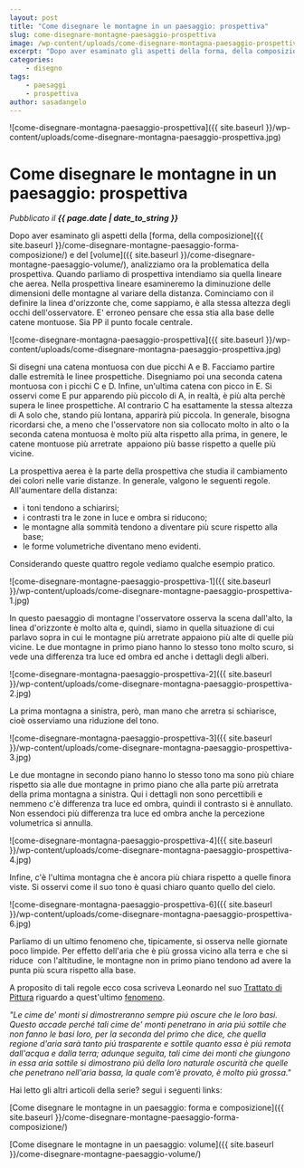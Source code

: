 ```yaml
---
layout: post
title: "Come disegnare le montagne in un paesaggio: prospettiva"
slug: come-disegnare-montagne-paesaggio-prospettiva
image: /wp-content/uploads/come-disegnare-montagna-paesaggio-prospettiva.jpg
excerpt: "Dopo aver esaminato gli aspetti della forma, della composizione e del volume, analizziamo ora la problematica della prospettiva. Quando parliamo di"
categories:
    - disegno
tags:
    - paesaggi
    - prospettiva
author: sasadangelo
---
```


![come-disegnare-montagna-paesaggio-prospettiva]({{ site.baseurl }}/wp-content/uploads/come-disegnare-montagna-paesaggio-prospettiva.jpg)

# Come disegnare le montagne in un paesaggio: prospettiva
_Pubblicato il **{{ page.date | date_to_string }}**_

Dopo aver esaminato gli aspetti della [forma, della composizione]({{ site.baseurl }}/come-disegnare-montagne-paesaggio-forma-composizione/) e del [volume]({{ site.baseurl }}/come-disegnare-montagne-paesaggio-volume/), analizziamo ora la problematica della prospettiva. Quando parliamo di prospettiva intendiamo sia quella lineare che aerea. Nella prospettiva lineare esamineremo la diminuzione delle dimensioni delle montagne al variare della distanza. Cominciamo con il definire la linea d'orizzonte che, come sappiamo, è alla stessa altezza degli occhi dell'osservatore. E' erroneo pensare che essa stia alla base delle catene montuose. Sia PP il punto focale centrale.

![come-disegnare-montagna-paesaggio-prospettiva]({{ site.baseurl }}/wp-content/uploads/come-disegnare-montagna-paesaggio-prospettiva.jpg)

Si disegni una catena montuosa con due picchi A e B. Facciamo partire dalle estremità le linee prospettiche. Disegniamo poi una seconda catena montuosa con i picchi C e D. Infine, un'ultima catena con picco in E. Si osservi come E pur apparendo più piccolo di A, in realtà, è più alta perchè supera le linee prospettiche. Al contrario C ha esattamente la stessa altezza di A solo che, stando più lontana, apparirà più piccola. In generale, bisogna ricordarsi che, a meno che l'osservatore non sia collocato molto in alto o la seconda catena montuosa è molto più alta rispetto alla prima, in genere, le catene montuose più arretrate  appaiono più basse rispetto a quelle più vicine.

La prospettiva aerea è la parte della prospettiva che studia il cambiamento dei colori nelle varie distanze. In generale, valgono le seguenti regole. All'aumentare della distanza:

- i toni tendono a schiarirsi;
- i contrasti tra le zone in luce e ombra si riducono;
- le montagne alla sommità tendono a diventare più scure rispetto alla base;
- le forme volumetriche diventano meno evidenti.

Considerando queste quattro regole vediamo qualche esempio pratico.

![come-disegnare-montagne-paesaggio-prospettiva-1]({{ site.baseurl }}/wp-content/uploads/come-disegnare-montagne-paesaggio-prospettiva-1.jpg)

In questo paesaggio di montagne l'osservatore osserva la scena dall'alto, la linea d'orizzonte è molto alta e, quindi, siamo in quella situazione di cui parlavo sopra in cui le montagne più arretrate appaiono più alte di quelle più vicine. Le due montagne in primo piano hanno lo stesso tono molto scuro, si vede una differenza tra luce ed ombra ed anche i dettagli degli alberi.

![come-disegnare-montagna-paesaggio-prospettiva-2]({{ site.baseurl }}/wp-content/uploads/come-disegnare-montagna-paesaggio-prospettiva-2.jpg)

La prima montagna a sinistra, però, man mano che arretra si schiarisce, cioè osserviamo una riduzione del tono.

![come-disegnare-montagna-paesaggio-prospettiva-3]({{ site.baseurl }}/wp-content/uploads/come-disegnare-montagna-paesaggio-prospettiva-3.jpg)

Le due montagne in secondo piano hanno lo stesso tono ma sono più chiare rispetto sia alle due montagne in primo piano che alla parte più arretrata della prima montagna a sinistra. Qui i dettagli non sono percettibili e nemmeno c'è differenza tra luce ed ombra, quindi il contrasto si è annullato. Non essendoci più differenza tra luce ed ombra anche la percezione volumetrica si annulla.

![come-disegnare-montagna-paesaggio-prospettiva-4]({{ site.baseurl }}/wp-content/uploads/come-disegnare-montagna-paesaggio-prospettiva-4.jpg)

Infine, c'è l'ultima montagna che è ancora più chiara rispetto a quelle finora viste. Si osservi come il suo tono è quasi chiaro quanto quello del cielo.

![come-disegnare-montagna-paesaggio-prospettiva-6]({{ site.baseurl }}/wp-content/uploads/come-disegnare-montagna-paesaggio-prospettiva-6.jpg)

Parliamo di un ultimo fenomeno che, tipicamente, si osserva nelle giornate poco limpide. Per effetto dell'aria che è più grossa vicino alla terra e che si riduce  con l'altitudine, le montagne non in primo piano tendono ad avere la punta più scura rispetto alla base.

A proposito di tali regole ecco cosa scriveva Leonardo nel suo [Trattato di Pittura](https://it.wikisource.org/wiki/Trattato_della_Pittura_(da_Vinci)) riguardo a quest'ultimo [fenomeno](https://it.wikisource.org/wiki/Trattato_della_Pittura_%28da_Vinci%29/Parte_quinta_-_Delle_ombrosit%C3%A0_e_chiarezze_de%27_monti/782._Dell%27aria_che_mostra_pi%C3%BA_chiare_le_radici_de%27_monti_che_le_loro_cime).

_"Le cime de' monti si dimostreranno sempre piú oscure che le loro basi. Questo accade perché tali cime de' monti penetrano in aria piú sottile che non fanno le basi loro, per la seconda del primo che dice, che quella regione d'aria sarà tanto piú trasparente e sottile quanto essa è piú remota dall'acqua e dalla terra; adunque seguita, tali cime dei monti che giungono in essa aria sottile si dimostrano piú della loro naturale oscurità che quelle che penetrano nell'aria bassa, la quale com'è provato, è molto piú grossa."_

Hai letto gli altri articoli della serie? segui i seguenti links:

[Come disegnare le montagne in un paesaggio: forma e composizione]({{ site.baseurl }}/come-disegnare-montagne-paesaggio-forma-composizione/)

[Come disegnare le montagne in un paesaggio: volume]({{ site.baseurl }}/come-disegnare-montagne-paesaggio-volume/)
